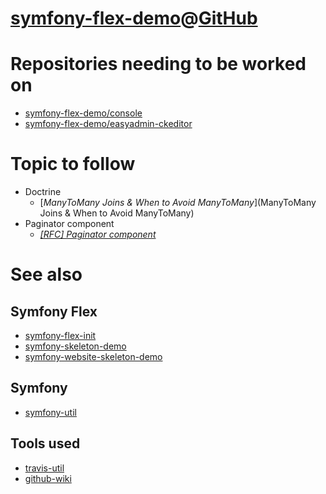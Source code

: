 # [symfony-flex-demo](https://symfony-flex-demo.github.io)@[GitHub](https://github.com/symfony-flex-demo)

# Repositories needing to be worked on
* [symfony-flex-demo/console](https://github.com/symfony-flex-demo/console)
* [symfony-flex-demo/easyadmin-ckeditor](https://github.com/symfony-flex-demo/easyadmin-ckeditor)

# Topic to follow
* Doctrine
  * [*ManyToMany Joins & When to Avoid ManyToMany*](ManyToMany Joins & When to Avoid ManyToMany)
* Paginator component
  * [*[RFC] Paginator component*](https://github.com/symfony/symfony/issues/27276)

# See also
## Symfony Flex
* [symfony-flex-init](https://symfony-flex-init.github.io)
* [symfony-skeleton-demo](https://symfony-skeleton-demo.github.io)
* [symfony-website-skeleton-demo](https://symfony-website-skeleton-demo.github.io)

## Symfony
* [symfony-util](https://symfony-util.github.io)

## Tools used
* [travis-util](https://travis-util.github.io/)
* [github-wiki](https://github-wiki.github.io/)
